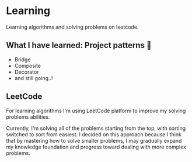 # Learning
Learning algorithms and solving problems on leetcode. 

## What I have learned: Project patterns 📝
+ Bridge
+ Composite
+ Decorator
+ and still going..!

## LeetCode
For learning algorithms I'm using LeetCode platform to improve my solving problems abilities.

Currently, I'm solving all of the problems starting from the top, with sorting switched to sort from easiest. I decided on this approach 
because I think that by mastering how to solve smaller problems, I may gradually expand my knowledge foundation and progress toward dealing with more complex problems.
